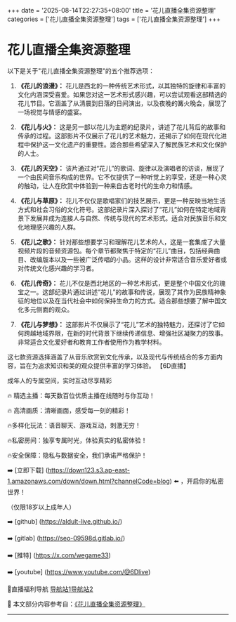 +++
date = '2025-08-14T22:27:35+08:00'
title = '花儿直播全集资源整理'
categories = ['花儿直播全集资源整理']
tags = ['花儿直播全集资源整理']
+++

# 花儿直播全集资源整理

以下是关于"花儿直播全集资源整理"的五个推荐选项：

1. **《花儿的浪漫》：**
   花儿是西北的一种传统艺术形式，以其独特的旋律和丰富的文化内涵深受喜爱。如果您对这一艺术形式感兴趣，可以尝试观看这部精选的花儿节目。它涵盖了从清晨到日落的日间演出，以及夜晚的篝火晚会，展现了一场视觉与情感的盛宴。

2. **《花儿与火》：**
   这是另一部以花儿为主题的纪录片，讲述了花儿背后的故事和传承的过程。这部影片不仅展示了花儿的艺术魅力，还揭示了如何在现代化进程中保护这一文化遗产的重要性。适合那些希望深入了解民族艺术和文化保护的人士。

3. **《花儿的天空》：**
   该片通过对“花儿”的歌词、旋律以及演唱者的访谈，展现了一个由民间音乐构成的世界。它不仅提供了一种听觉上的享受，还是一种心灵的触动，让人在欣赏中体验到一种来自古老时代的生命力和情感。

4. **《花儿与草原》：**
   花儿不仅仅是歌唱家们的技艺展示，更是一种反映当地生活方式和社会习俗的文化符号。这部纪录片深入探讨了“花儿”如何在特定地域背景下发展并成为连接人与自然、传统与现代的艺术形式。适合对民族音乐和文化地理感兴趣的人群。

5. **《花儿之歌》：**
   针对那些想要学习和理解花儿艺术的人，这是一套集成了大量视频片段的音频资源包。每个章节都聚焦于特定的“花儿”曲目，包括经典曲目、改编版本以及一些被广泛传唱的小品。这样的设计非常适合音乐爱好者或对传统文化感兴趣的学习者。

6. **《花儿传奇》：**
   花儿不仅是西北地区的一种艺术形式，更是整个中国文化的瑰宝之一。这部纪录片通过讲述“花儿”的故事和传说，展现了其作为民族精神象征的地位以及在当代社会中如何保持生命力的方式。适合那些想要了解中国文化多元侧面的观众。

7. **《花儿与梦想》：**
   这部影片不仅展示了“花儿”艺术的独特魅力，还探讨了它如何跨越地域界限，在新的时代背景下继续传递信息、增强社区凝聚力的故事。非常适合文化爱好者和教育工作者使用作为教学材料。

这七款资源选择涵盖了从音乐欣赏到文化传承，以及现代与传统结合的多方面内容，旨在为追求知识和美的观众提供丰富的学习体验。
【6D直播】

 成年人的专属空间，实时互动尽享精彩

🔥 精选主播：每天数百位优质主播在线随时与你互动！

🔥 高清画质：清晰画面，感受每一刻的精彩！

🔥多样化玩法：语音聊天、游戏互动，刺激无穷！

🔥私密房间：独享专属时光，体验真实的私密体验！

🔥安全保障：隐私与数据安全，我们承诺严格保护！

➡️ [立即下载] (https://down123.s3.ap-east-1.amazonaws.com/down/down.html?channelCode=blog) ⬅️ ，开启你的私密世界！

 （仅限18岁以上成年人）

➡️ [github] (https://aldult-live.github.io/)

➡️ [gitlab] (https://seo-09598d.gitlab.io/)

➡️ [推特] (https://x.com/wegame33)

➡️ [youtube] (https://www.youtube.com/@6Dlive)

🔞直播福利导航   [导航站1](https://webstack-86085a.gitlab.io/)[导航站2](https://onlygit123-2.github.io/)

📘 本文部分内容参考自：[《花儿直播全集资源整理》](https://webstack-hugo-8.pages.dev/)

---
